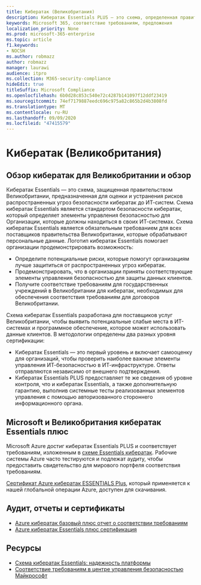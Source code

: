 ```yaml
---
title: Кибератак (Великобритания)
description: Кибератак Essentials PLUS — это схема, определенная правительством Великобритании, которая поможет организациям защититься от распространенных угроз безопасности кибератак.
keywords: Microsoft 365, соответствие требованиям, предложения
localization_priority: None
ms.prod: microsoft-365-enterprise
ms.topic: article
f1.keywords:
- NOCSH
ms.author: robmazz
author: robmazz
manager: laurawi
audience: itpro
ms.collection: M365-security-compliance
hideEdit: true
titleSuffix: Microsoft Compliance
ms.openlocfilehash: 6b0d28c853c540e72c4287b141097f12ddf23419
ms.sourcegitcommit: 74ef7179887eedc696c975a82c865b2d4b3808fd
ms.translationtype: MT
ms.contentlocale: ru-RU
ms.lasthandoff: 09/09/2020
ms.locfileid: "47415579"
---
```

# <a name="united-kingdom-cyber-essentials-plus"></a>Кибератак (Великобритания)

## <a name="uk-cyber-essentials-plus-overview"></a>Обзор кибератак для Великобритании и обзор

Кибератак Essentials — это схема, защищенная правительством Великобритании, предназначенная для оценки и устранения рисков распространенных угроз безопасности кибератак до ИТ-систем. Схема кибератак Essentials является стандартом безопасности кибератак, который определяет элементы управления безопасностью для Организации, которые должны находиться в своих ИТ-системах. Схема кибератак Essentials является обязательным требованием для всех поставщиков правительства Великобритании, которые обрабатывают персональные данные. Логотип кибератак Essentials помогает организации продемонстрировать возможность:

- Определите потенциальные риски, которые помогут организациям лучше защититься от распространенных угроз кибератак.
- Продемонстрировать, что в организации приняты соответствующие элементы управления безопасностью для защиты данных клиентов.
- Получите соответствие требованиям для государственных учреждений в Великобритании для кибератак, необходимых для обеспечения соответствия требованиям для договоров Великобритании.

Схема кибератак Essentials разработана для поставщиков услуг Великобритании, чтобы выявить потенциальные слабые места в ИТ-системах и программное обеспечение, которое может использовать данные клиентов. В методологии определены два разных уровня сертификации:

- Кибератак Essentials — это первый уровень и включает самооценку для организаций, чтобы проверить наиболее важные элементы управления ИТ-безопасностью в ИТ-инфраструктуре. Ответы отправляются независимо от внешнего подтверждения.
- Кибератак Essentials PLUS предоставляет те же сведения об уровне контроля, что и кибератак Essentials, а также дополнительную гарантию, выполнив системные тесты реализованных элементов управления с помощью авторизованного стороннего информационного органа.

## <a name="microsoft-and-uk-cyber-essentials-plus"></a>Microsoft и Великобритания кибератак Essentials плюс

Microsoft Azure достиг кибератак Essentials PLUS и соответствует требованиям, изложенным в [схеме Essentials кибератак](https://go.microsoft.com/fwlink/p/?linkid=2099398). Рабочие системы Azure часто тестируются и подлежат аудиту, чтобы предоставить свидетельство для мирового портфеля соответствия требованиям.

[Сертификат Azure кибератак ESSENTIALS Plus](https://aka.ms/AzureCyberEPlusCert), который применяется к нашей глобальной операции Azure, доступен для скачивания.

## <a name="audits-reports-and-certificates"></a>Аудит, отчеты и сертификаты

- [Azure кибератак базовый плюс отчет о соответствии требованиям](https://aka.ms/AzureCyberEPlusReport)
- [Azure кибератак Essentials плюс сертификация](https://aka.ms/AzureCyberEPlusCert)

## <a name="resources"></a>Ресурсы

- [Схема кибератак Essentials: надежность платформы](https://www.cyberaware.gov.uk/cyberessentials/files/assurance-framework.pdf)
- [Соответствие требованиям в центре управления безопасностью Майкрософт](https://www.microsoft.com/trust-center/compliance/compliance-overview)
